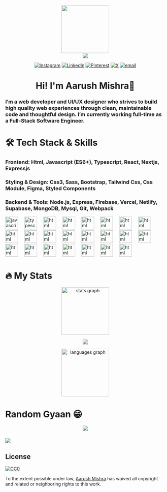 ###
<div align="center">
  <img height="150" src="https://media.giphy.com/media/M9gbBd9nbDrOTu1Mqx/giphy.gif"  /></br>
   <img src="https://visitor-badge.laobi.icu/badge?page_id=A4rush.A4rush&"  />
  
  [![Instagram](https://img.shields.io/badge/Instagram-%23E4405F.svg?logo=Instagram&logoColor=white)](https://instagram.com/aarush.tf_) [![LinkedIn](https://img.shields.io/badge/LinkedIn-%230077B5.svg?logo=linkedin&logoColor=white)](https://linkedin.com/in/aarush-mishra-29a28927a) [![Pinterest](https://img.shields.io/badge/Pinterest-%23E60023.svg?logo=Pinterest&logoColor=white)](https://pinterest.com/Aarushtf) [![X](https://img.shields.io/badge/X-black.svg?logo=X&logoColor=white)](https://x.com/@amrityuu) [![email](https://img.shields.io/badge/Email-D14836?logo=gmail&logoColor=white)](mailto:aarushmishrashitalaprasad@gmail.com) 

</div>

###

<h1 align="center">Hi! I'm Aarush Mishra👋</h1>
<h3>I’m a web developer and UI/UX designer who strives to build high quality web experiences through clean, maintainable code and thoughtful design. I’m currently working full-time as a Full-Stack Software Engineer.</h3>

###

<h1 align="left">🛠 Tech Stack & Skills</h1>
<h3>Frontend: Html, Javascript (ES6+), Typescript, React, Nextjs, Expressjs </h3>
<h3>Styling & Design: Css3, Sass, Bootstrap, Tailwind Css, Css Module, Figma, Styled Components</h3>
<h3>Backend & Tools: Node.js, Express, Firebase, Vercel, Netlify, Supabase, MongoDB, Mysql, Git, Webpack</h3>

<div align="left">
  <img src="https://cdn.jsdelivr.net/gh/devicons/devicon/icons/javascript/javascript-original.svg" height="40" alt="javascript logo"  />
  <img width="12" />
   <img src="https://cdn.jsdelivr.net/gh/devicons/devicon/icons/typescript/typescript-original.svg" height="40" alt="typescript logo"  />
  <img width="12" />
  <img src="https://cdn.jsdelivr.net/gh/devicons/devicon/icons/css3/css3-original.svg" height="40" alt="html logo"  />
  <img width="12" />
   <img src="https://cdn.jsdelivr.net/gh/devicons/devicon/icons/react/react-original.svg" height="40" alt="html logo"  />
  <img width="12" />
   <img src="https://cdn.jsdelivr.net/gh/devicons/devicon/icons/html5/html5-original.svg" height="40" alt="html logo"  />
  <img width="12" />
   <img src="https://cdn.jsdelivr.net/gh/devicons/devicon/icons/nextjs/nextjs-original.svg" height="40" alt="html logo"  />
  <img width="12" />
   <img src="https://cdn.jsdelivr.net/gh/devicons/devicon/icons/express/express-original.svg" height="40" alt="html logo"  />
  <img width="12" />
   <img src="https://cdn.jsdelivr.net/gh/devicons/devicon/icons/sass/sass-original.svg" height="40" alt="html logo"  />
  <img width="12" />
   <img src="https://cdn.jsdelivr.net/gh/devicons/devicon/icons/bootstrap/bootstrap-original.svg" height="40" alt="html logo"  />
  <img width="12" />
   <img src="https://cdn.jsdelivr.net/gh/devicons/devicon/icons/tailwindcss/tailwindcss-original.svg" height="40" alt="html logo"  />
  <img width="12" />
   <img src="https://cdn.jsdelivr.net/gh/devicons/devicon/icons/figma/figma-original.svg" height="40" alt="html logo"  />
  <img width="12" />
   <img src="https://cdn.jsdelivr.net/gh/devicons/devicon/icons/nodejs/nodejs-original.svg" height="40" alt="html logo"  />
  <img width="12" />
  <img src="https://cdn.jsdelivr.net/gh/devicons/devicon/icons/mongodb/mongodb-original.svg" height="40" alt="html logo"  />
  <img width="12" />
  <img src="https://cdn.jsdelivr.net/gh/devicons/devicon/icons/webpack/webpack-original.svg" height="40" alt="html logo"  />
  <img width="12" />
  <img src="https://cdn.jsdelivr.net/gh/devicons/devicon/icons/firebase/firebase-original.svg" height="40" alt="html logo"  />
  <img width="12" />
    <img src="https://cdn.jsdelivr.net/gh/devicons/devicon/icons/vercel/vercel-original.svg" height="40" alt="html logo"  />
  <img width="12" />
    <img src="https://cdn.jsdelivr.net/gh/devicons/devicon/icons/netlify/netlify-original.svg" height="40" alt="html logo"  />
  <img width="12" />
    <img src="https://cdn.jsdelivr.net/gh/devicons/devicon/icons/mysql/mysql-original.svg" height="40" alt="html logo"  />
  <img width="12" />
    <img src="https://cdn.jsdelivr.net/gh/devicons/devicon/icons/linux/linux-original.svg" height="40" alt="html logo"  />
  <img width="12" />
    <img src="https://cdn.jsdelivr.net/gh/devicons/devicon/icons/supabase/supabase-original.svg" height="40" alt="html logo"  />
  <img width="12" />
   <img src="https://cdn.jsdelivr.net/gh/devicons/devicon/icons/androidstudio/androidstudio-original.svg" height="40" alt="html logo"  />
  <img width="12" />
   <img src="https://cdn.jsdelivr.net/gh/devicons/devicon/icons/canva/canva-original.svg" height="40" alt="html logo"  />
  <img width="12" />
  <img src="https://cdn.jsdelivr.net/gh/devicons/devicon/icons/visualstudio/visualstudio-original.svg" height="40" alt="html logo"  />
  <img width="12" />
</div>

###

<h1 align="left">🔥  My Stats </h1>

<div align="center">
<img src="https://github-readme-stats.vercel.app/api?username=A4rush&hide_title=false&hide_rank=false&show_icons=true&include_all_commits=true&count_private=true&disable_animations=false&theme=radical&locale=en&hide_border=false" height="150" alt="stats graph"  />

  ![](https://nirzak-streak-stats.vercel.app/?user=A4rush&theme=radical&hide_border=false)
  
 <img src="https://github-readme-stats.vercel.app/api/top-langs?username=A4rush&locale=en&hide_title=false&layout=compact&card_width=320&langs_count=5&theme=radical&hide_border=false" height="150" alt="languages graph"  />
</div>

###
<h1 align="left">Random Gyaan 😁</h1>
<div align="center">
  
![](https://quotes-github-readme.vercel.app/api?type=horizontal&theme=radical)

</div>

###

![](https://github-profile-trophy.vercel.app/?username=A4rush&theme=radical&no-frame=false&no-bg=true&margin-w=4)

## License

[![CC0](https://licensebuttons.net/p/zero/1.0/88x31.png)](https://creativecommons.org/publicdomain/zero/1.0/)

To the extent possible under law, [Aarush Mishra](https://aarushdevx.web.app/) has waived all copyright and related or neighboring rights to this work.







